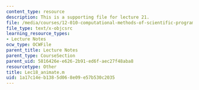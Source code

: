 ```yaml
---
content_type: resource
description: This is a supporting file for lecture 21.
file: /media/courses/12-010-computational-methods-of-scientific-programming-fall-2011/1a17c14eb1385d068e09e57b530c2035_Lec18_animate.m
file_type: text/x-objcsrc
learning_resource_types:
- Lecture Notes
ocw_type: OCWFile
parent_title: Lecture Notes
parent_type: CourseSection
parent_uid: 5816426e-e626-2b91-ed6f-aec27f48aba8
resourcetype: Other
title: Lec18_animate.m
uid: 1a17c14e-b138-5d06-8e09-e57b530c2035
---
```

